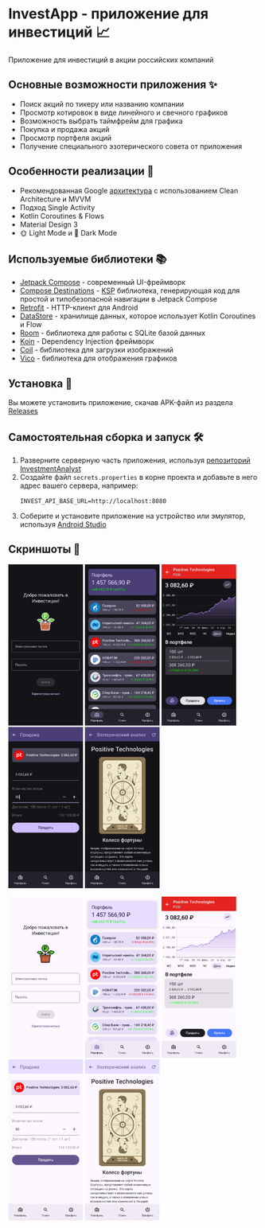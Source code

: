 # InvestApp - приложение для инвестиций 📈
Приложение для инвестиций в акции российских компаний

## Основные возможности приложения ✨
- Поиск акций по тикеру или названию компании
- Просмотр котировок в виде линейного и свечного графиков
- Возможность выбрать таймфрейм для графика
- Покупка и продажа акций
- Просмотр портфеля акций
- Получение специального эзотерического совета от приложения

## Особенности реализации 🚀
- Рекомендованная Google [архитектура](https://developer.android.com/jetpack/docs/guide#recommended-app-arch) с использованием Clean Architecture и MVVM
- Подход Single Activity
- Kotlin Coroutines & Flows
- Material Design 3
- 🌞 Light Mode и 🌚 Dark Mode

## Используемые библиотеки 📚
- [Jetpack Compose](https://developer.android.com/jetpack/compose) - современный UI-фреймворк
- [Compose Destinations](https://github.com/raamcosta/compose-destinations) - [KSP](https://kotlinlang.org/docs/ksp-overview.html) библиотека, генерирующая код для простой и типобезопасной навигации в Jetpack Compose
- [Retrofit](https://square.github.io/retrofit/) - HTTP-клиент для Android
- [DataStore](https://developer.android.com/topic/libraries/architecture/datastore) - хранилище данных, которое использует Kotlin Coroutines и Flow
- [Room](https://developer.android.com/jetpack/androidx/releases/room) - библиотека для работы с SQLite базой данных
- [Koin](https://insert-koin.io/) - Dependency Injection фреймворк
- [Coil](https://coil-kt.github.io/coil/compose/) - библиотека для загрузки изображений
- [Vico](https://github.com/patrykandpatrick/vico) - библиотека для отображения графиков

## Установка 📲
Вы можете установить приложение, скачав APK-файл из раздела [Releases](https://github.com/alex0d/InvestApp/releases/latest)

## Самостоятельная сборка и запуск 🛠
1. Разверните серверную часть приложения, используя [репозиторий InvestmentAnalyst](https://github.com/alex0d/InvestmentAnalyst)
2. Создайте файл `secrets.properties` в корне проекта и добавьте в него адрес вашего сервера, например:
    ```
    INVEST_API_BASE_URL=http://localhost:8080
    ```
3. Соберите и установите приложение на устройство или эмулятор, используя [Android Studio](https://developer.android.com/studio)

## Скриншоты 📸
<p float="left">
    <img src="/media/auth_night.jpg" width="150" />
    <img src="/media/portfolio_night.jpg" width="150" /> 
    <img src="/media/details_night.jpg" width="150" />
    <img src="/media/sell_night.jpg" width="150" />
    <img src="/media/tarot_night.jpg" width="150" />
</p>
<p float="left">
    <img src="/media/auth_day.jpg" width="150" />
    <img src="/media/portfolio_day.jpg" width="150" /> 
    <img src="/media/details_day.jpg" width="150" />
    <img src="/media/sell_day.jpg" width="150" />
    <img src="/media/tarot_day.jpg" width="150" />
</p>
